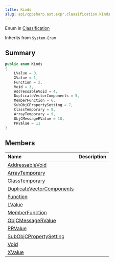 ```yaml
---
title: Kinds
slug: api/cppsharp.ast.expr.classification.kinds
---
```

Enum in [Classification](/api/cppsharp/ast/expr/classification)

Inherits from `System.Enum`

## Summary



```csharp
public enum Kinds
{
    LValue = 0,
    XValue = 1,
    Function = 2,
    Void = 3,
    AddressableVoid = 4,
    DuplicateVectorComponents = 5,
    MemberFunction = 6,
    SubObjCPropertySetting = 7,
    ClassTemporary = 8,
    ArrayTemporary = 9,
    ObjCMessageRValue = 10,
    PRValue = 11
}
```

## Members

|Name|Description|
|:---|:---|
|[AddressableVoid](/api/cppsharp/ast/expr/classification/kinds/addressablevoid)||
|[ArrayTemporary](/api/cppsharp/ast/expr/classification/kinds/arraytemporary)||
|[ClassTemporary](/api/cppsharp/ast/expr/classification/kinds/classtemporary)||
|[DuplicateVectorComponents](/api/cppsharp/ast/expr/classification/kinds/duplicatevectorcomponents)||
|[Function](/api/cppsharp/ast/expr/classification/kinds/function)||
|[LValue](/api/cppsharp/ast/expr/classification/kinds/lvalue)||
|[MemberFunction](/api/cppsharp/ast/expr/classification/kinds/memberfunction)||
|[ObjCMessageRValue](/api/cppsharp/ast/expr/classification/kinds/objcmessagervalue)||
|[PRValue](/api/cppsharp/ast/expr/classification/kinds/prvalue)||
|[SubObjCPropertySetting](/api/cppsharp/ast/expr/classification/kinds/subobjcpropertysetting)||
|[Void](/api/cppsharp/ast/expr/classification/kinds/void)||
|[XValue](/api/cppsharp/ast/expr/classification/kinds/xvalue)||


